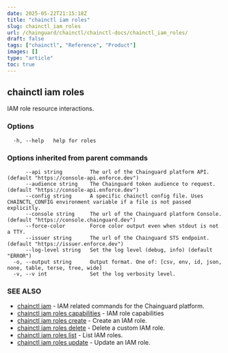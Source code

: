 ```yaml
---
date: 2025-05-22T21:15:18Z
title: "chainctl iam roles"
slug: chainctl_iam_roles
url: /chainguard/chainctl/chainctl-docs/chainctl_iam_roles/
draft: false
tags: ["chainctl", "Reference", "Product"]
images: []
type: "article"
toc: true
---
```

## chainctl iam roles

IAM role resource interactions.

### Options

```
  -h, --help   help for roles
```

### Options inherited from parent commands

```
      --api string         The url of the Chainguard platform API. (default "https://console-api.enforce.dev")
      --audience string    The Chainguard token audience to request. (default "https://console-api.enforce.dev")
      --config string      A specific chainctl config file. Uses CHAINCTL_CONFIG environment variable if a file is not passed explicitly.
      --console string     The url of the Chainguard platform Console. (default "https://console.chainguard.dev")
      --force-color        Force color output even when stdout is not a TTY.
      --issuer string      The url of the Chainguard STS endpoint. (default "https://issuer.enforce.dev")
      --log-level string   Set the log level (debug, info) (default "ERROR")
  -o, --output string      Output format. One of: [csv, env, id, json, none, table, terse, tree, wide]
  -v, --v int              Set the log verbosity level.
```

### SEE ALSO

* [chainctl iam](/chainguard/chainctl/chainctl-docs/chainctl_iam/)	 - IAM related commands for the Chainguard platform.
* [chainctl iam roles capabilities](/chainguard/chainctl/chainctl-docs/chainctl_iam_roles_capabilities/)	 - IAM role capabilities
* [chainctl iam roles create](/chainguard/chainctl/chainctl-docs/chainctl_iam_roles_create/)	 - Create an IAM role.
* [chainctl iam roles delete](/chainguard/chainctl/chainctl-docs/chainctl_iam_roles_delete/)	 - Delete a custom IAM role.
* [chainctl iam roles list](/chainguard/chainctl/chainctl-docs/chainctl_iam_roles_list/)	 - List IAM roles.
* [chainctl iam roles update](/chainguard/chainctl/chainctl-docs/chainctl_iam_roles_update/)	 - Update an IAM role.

